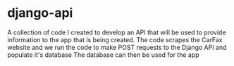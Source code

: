 # django-api

A collection of code I created to develop an API that will be used to provide information to the app that is being created. 
The code scrapes the CarFax website and we run the code to make POST requests to the Django API and populate it's database
The database can then be used for the app
